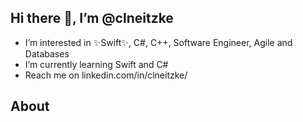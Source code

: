 ## Hi there 👋,  I’m @clneitzke 

- I’m interested in ✨Swift✨, C#, C++, Software Engineer, Agile and Databases
- I’m currently learning Swift and C#
- Reach me on linkedin.com/in/clneitzke/

## About



<!---
clneitzke/clneitzke is a ✨ special ✨ repository because its `README.md` (this file) appears on your GitHub profile.
You can click the Preview link to take a look at your changes.
--->
